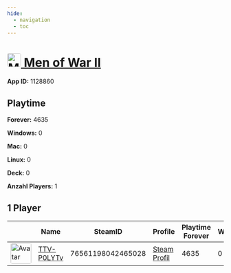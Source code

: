 ```yaml
---
hide:
  - navigation
  - toc
---
```

#  <a href="https://steamdb.info/app/1128860"><img src="https://media.steampowered.com/steamcommunity/public/images/apps/1128860/b129588962c00db24cb874e8518bb4583aa4c8b6.jpg" alt="Men of War II" style="width:32px;height:32px;border-radius:4px;" /> Men of War II</a>

**App ID:** 1128860

## Playtime

**Forever:** 4635

**Windows:** 0

**Mac:** 0

**Linux:** 0

**Deck:** 0

**Anzahl Players:** 1
## 1 Player

<table id="charts-table" class="display" style="width:100%">
            <thead>
                <tr>
                    <th></th>
                    <th>Name</th>
                    <th>SteamID</th>
                    <th>Profile</th>
                    <th>Playtime Forever</th>
                    <th>Windows</th>
                    <th>Mac</th>
                    <th>Linux</th>
                    <th>Deck</th>
                    <th>Last Played</th>
                    <th>Playtime 2 Weeks</th>
                </tr>
            </thead>
            <tbody>
        <tr>
<td><a href="https://steamcommunity.com/id/SSEhArDcOrE/" target="_blank"><img src="https://avatars.steamstatic.com/95d8f1c00bbdc43e289e494f3dad027a6f930ac4_full.jpg" alt="Avatar" style="width:48px;height:48px;border-radius:4px;"></a></td><td><a href="/player/76561198042465028">TTV-P0LYTv</a></td><td>76561198042465028</td><td><a href="https://steamcommunity.com/id/SSEhArDcOrE/" target="_blank">Steam Profil</a></td><td>4635</td><td>0</td><td>0</td><td>0</td><td>0</td><td>0</td><td>1</td></tr>
</tbody>
</table>
